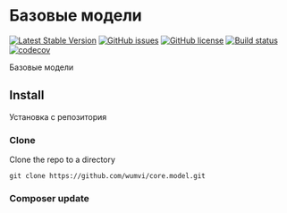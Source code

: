 # Базовые модели

[![Latest Stable Version](https://poser.pugx.org/wumvi/core.model/v/stable?format=flat-square)](https://packagist.org/packages/wumvi/core.model)
[![GitHub issues](https://img.shields.io/github/issues/wumvi/core.model.svg?style=flat-square)](https://github.com/wumvi/core.model/issues)
[![GitHub license](https://img.shields.io/github/license/wumvi/core.model.svg?style=flat-square)](https://github.com/wumvi/core.model/blob/master/LICENSE)
[![Build status](https://travis-ci.org/wumvi/core.model.svg?branch=master)](https://travis-ci.org/wumvi/core.model)
[![codecov](https://codecov.io/gh/wumvi/core.model/branch/master/graph/badge.svg)](https://codecov.io/gh/wumvi/core.model)

Базовые модели

## Install

Установка с репозитория 

### Clone
Clone the repo to a directory
```
git clone https://github.com/wumvi/core.model.git
```

### Composer update
